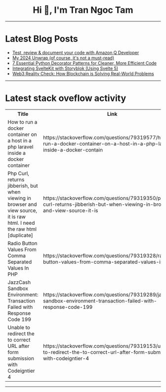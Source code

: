 <h1 align="center">Hi 👋, I'm Tran Ngoc Tam</h1>

---

# Latest Blog Posts 
<!-- BLOG-POST-LIST:START -->
- [Test, review &amp; document your code with Amazon Q Developer](https://dev.to/welcloud-io/test-review-document-your-code-with-amazon-q-developer-19cf)
- [My 2024 Unwrap &lpar;of course, it&#39;s not a must-read&rpar;](https://dev.to/rohan_sharma/my-2024-unwrap-of-course-its-not-a-must-read-4ap6)
- [7 Essential Python Decorator Patterns for Cleaner, More Efficient Code](https://dev.to/aaravjoshi/7-essential-python-decorator-patterns-for-cleaner-more-efficient-code-36fe)
- [Integrating SvelteKit with Storyblok &lpar;Using Svelte 5&rpar;](https://dev.to/robertobutti/integrating-sveltekit-with-storyblok-using-svelte-5-384p)
- [Web3 Reality Check: How Blockchain is Solving Real-World Problems](https://dev.to/cryptosandy/web3-reality-check-how-blockchain-is-solving-real-world-problems-1pi0)
<!-- BLOG-POST-LIST:END -->

---

# Latest stack oveflow activity
<table>
  <tr><th>Title</th><th>Link</th></tr>
  <!-- STACKOVERFLOW:START --><tr><td>How to run a docker container on a host in a php laravel inside a docker container</td><td>https://stackoverflow.com/questions/79319577/how-to-run-a-docker-container-on-a-host-in-a-php-laravel-inside-a-docker-contain</td></tr><tr><td>Php Curl, returns jibberish, but when viewing in browser and view source, it is raw html. I need the raw html [duplicate]</td><td>https://stackoverflow.com/questions/79319350/php-curl-returns-jibberish-but-when-viewing-in-browser-and-view-source-it-is</td></tr><tr><td>Radio Button Values From Comma Separated Values In PHP</td><td>https://stackoverflow.com/questions/79319328/radio-button-values-from-comma-separated-values-in-php</td></tr><tr><td>JazzCash Sandbox Environment: Transaction Failed with Response Code 199</td><td>https://stackoverflow.com/questions/79319289/jazzcash-sandbox-environment-transaction-failed-with-response-code-199</td></tr><tr><td>Unable to redirect the to correct URL after form submission with Codeigntier 4</td><td>https://stackoverflow.com/questions/79319153/unable-to-redirect-the-to-correct-url-after-form-submission-with-codeigntier-4</td></tr><!-- STACKOVERFLOW:END -->
</table>

---


